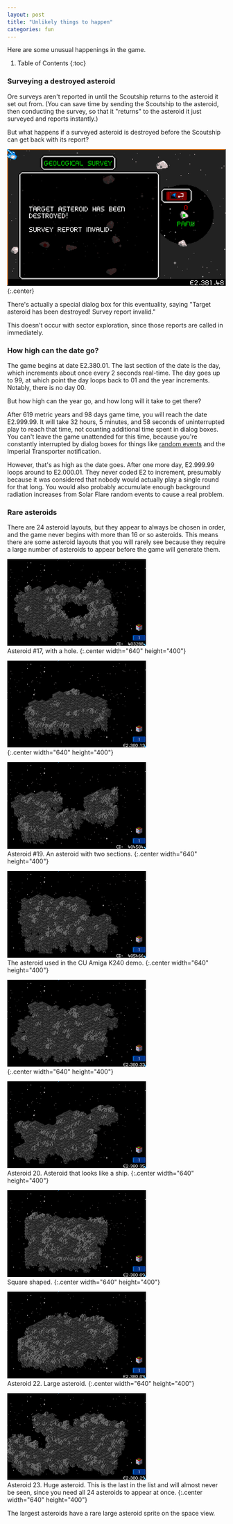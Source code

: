 ```yaml
---
layout: post
title: "Unlikely things to happen"
categories: fun
---
```


Here are some unusual happenings in the game.

1. Table of Contents
{:toc}

### Surveying a destroyed asteroid

Ore surveys aren't reported in until the Scoutship returns to the asteroid it
set out from. (You can save time by sending the Scoutship to the asteroid, then
conducting the survey, so that it "returns" to the asteroid it just surveyed and
reports instantly.)

But what happens if a surveyed asteroid is destroyed before the Scoutship can
get back with its report?

![Survey Report Invalid](../images/survey-report-invalid.png "Survey Report Invalid")
{:.center}

There's actually a special dialog box for this eventuality, saying "Target
asteroid has been destroyed! Survey report invalid."

This doesn't occur with sector exploration, since those reports are called in
immediately.

### How high can the date go?

The game begins at date E2.380.01. The last section of the date is the day,
which increments about once every 2 seconds real-time. The day goes up to 99, at
which point the day loops back to 01 and the year increments. Notably, there is
no day 00.

But how high can the year go, and how long will it take to get there?

After 619 metric years and 98 days game time, you will reach the date E2.999.99.
It will take 32 hours, 5 minutes, and 58 seconds of uninterrupted play to reach
that time, not counting additional time spent in dialog boxes. You can't leave
the game unattended for this time, because you're constantly interrupted by
dialog boxes for things like [random events](../game-mechanics/random-events.html)
and the Imperial Transporter notification.

However, that's as high as the date goes. After one more day, E2.999.99 loops
around to E2.000.01. They never coded E2 to increment, presumably because it was
considered that nobody would actually play a single round for that long. You
would also probably accumulate enough background radiation increases from Solar
Flare random events to cause a real problem.

### Rare asteroids

There are 24 asteroid layouts, but they appear to always be chosen in order, and
the game never begins with more than 16 or so asteroids. This means there are
some asteroid layouts that you will rarely see because they require a large
number of asteroids to appear before the game will generate them.

![k240_asteroid_001](../images/asteroids/k240_asteroid_001.png "k240_asteroid_001")<br>
Asteroid #17, with a hole.
{:.center width="640" height="400"}

![k240_asteroid_002](../images/asteroids/k240_asteroid_002.png "k240_asteroid_002")<br>
{:.center width="640" height="400"}

![k240_asteroid_003](../images/asteroids/k240_asteroid_003.png "k240_asteroid_003")<br>
Asteroid #19. An asteroid with two sections.
{:.center width="640" height="400"}

![k240_asteroid_004](../images/asteroids/k240_asteroid_004.png "k240_asteroid_004")<br>
The asteroid used in the CU Amiga K240 demo.
{:.center width="640" height="400"}

![k240_asteroid_005](../images/asteroids/k240_asteroid_005.png "k240_asteroid_005")<br>
{:.center width="640" height="400"}

![k240_asteroid_006](../images/asteroids/k240_asteroid_006.png "k240_asteroid_006")<br>
Asteroid 20. Asteroid that looks like a ship.
{:.center width="640" height="400"}

![k240_asteroid_007](../images/asteroids/k240_asteroid_007.png "k240_asteroid_007")<br>
Square shaped.
{:.center width="640" height="400"}

![k240_asteroid_008](../images/asteroids/k240_asteroid_008.png "k240_asteroid_008")<br>
Asteroid 22. Large asteroid.
{:.center width="640" height="400"}

![k240_asteroid_009](../images/asteroids/k240_asteroid_009.png "k240_asteroid_009")<br>
Asteroid 23. Huge asteroid. This is the last in the list and will almost never
be seen, since you need all 24 asteroids to appear at once.
{:.center width="640" height="400"}

The largest asteroids have a rare large asteroid sprite on the space view.
